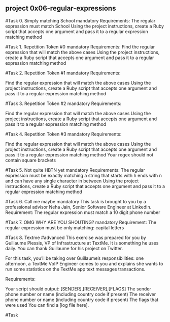 ## project 0x06-regular-expressions

#Task 0. Simply matching School
mandatory
Requirements:
The regular expression must match School
Using the project instructions, create a Ruby script that accepts one argument and pass it to a regular expression matching method

#Task 1. Repetition Token #0
mandatory
Requirements:
Find the regular expression that will match the above cases
Using the project instructions, create a Ruby script that accepts one argument and pass it to a regular expression matching method

#Task 2. Repetition Token #1
mandatory
Requirements:

Find the regular expression that will match the above cases
Using the project instructions, create a Ruby script that accepts one argument and pass it to a regular expression matching method

#Task 3. Repetition Token #2
mandatory
Requirements:

Find the regular expression that will match the above cases
Using the project instructions, create a Ruby script that accepts one argument and pass it to a regular expression matching method

#Task 4. Repetition Token #3
mandatory
Requirements:

Find the regular expression that will match the above cases
Using the project instructions, create a Ruby script that accepts one argument and pass it to a regular expression matching method
Your regex should not contain square brackets

#Task 5. Not quite HBTN yet
mandatory
Requirements:
The regular expression must be exactly matching a string that starts with h ends with n and can have any single character in between
Using the project instructions, create a Ruby script that accepts one argument and pass it to a regular expression matching method

#Task 6. Call me maybe
mandatory
This task is brought to you by a professional advisor Neha Jain, Senior Software Engineer at LinkedIn.
Requirement:
The regular expression must match a 10 digit phone number

#Task 7. OMG WHY ARE YOU SHOUTING?
mandatory
Requirement:
The regular expression must be only matching: capital letters

#Task 8. Textme
#advanced
This exercise was prepared for you by Guillaume Plessis, VP of Infrastructure at TextMe. It is something he uses daily. You can thank Guillaume for his project on Twitter.

For this task, you’ll be taking over Guillaume’s responsibilities: one afternoon, a TextMe VoIP Engineer comes to you and explains she wants to run some statistics on the TextMe app text messages transactions.

Requirements:

Your script should output: [SENDER],[RECEIVER],[FLAGS]
The sender phone number or name (including country code if present)
The receiver phone number or name (including country code if present)
The flags that were used
You can find a [log file here].

#Task
